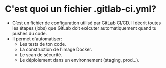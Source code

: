 # C'est quoi un fichier .gitlab-ci.yml?
- C’est un fichier de configuration utilisé par GitLab CI/CD. Il décrit toutes les étapes (jobs) que GitLab doit exécuter automatiquement quand tu pushes du code.
- Il permet d'automatiser:
    - Les tests de ton code.
    - La construction de l'image Docker.
    - Le scan de sécurité.
    - Le déploiement dans un environnement (staging, prod...).